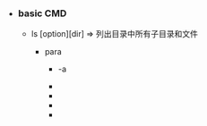 * ### basic CMD

    * ls [option][dir] => 列出目录中所有子目录和文件
    
        * para
        
            * -a 
            
            *
             
            *
             
            *
             
            * 













